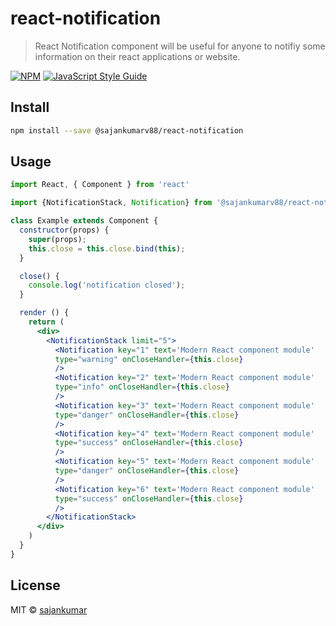 # react-notification

> React Notification component will be useful for anyone to notifiy some information on their react applications or website.

[![NPM](https://img.shields.io/npm/v/react-notification.svg)](https://www.npmjs.com/package/react-notification) [![JavaScript Style Guide](https://img.shields.io/badge/code_style-standard-brightgreen.svg)](https://standardjs.com)

## Install

```bash
npm install --save @sajankumarv88/react-notification
```

## Usage

```jsx
import React, { Component } from 'react'

import {NotificationStack, Notification} from '@sajankumarv88/react-notification'

class Example extends Component {
  constructor(props) {
    super(props);
    this.close = this.close.bind(this);
  }

  close() {
    console.log('notification closed');
  }

  render () {
    return (
      <div>
        <NotificationStack limit="5">
          <Notification key="1" text='Modern React component module'
          type="warning" onCloseHandler={this.close}
          />
          <Notification key="2" text='Modern React component module'
          type="info" onCloseHandler={this.close}
          />
          <Notification key="3" text='Modern React component module'
          type="danger" onCloseHandler={this.close}
          />
          <Notification key="4" text='Modern React component module'
          type="success" onCloseHandler={this.close}
          />
          <Notification key="5" text='Modern React component module'
          type="danger" onCloseHandler={this.close}
          />
          <Notification key="6" text='Modern React component module'
          type="success" onCloseHandler={this.close}
          />
        </NotificationStack>
      </div>
    )
  }
}
```

## License

MIT © [sajankumar](https://github.com/sajankumar)
